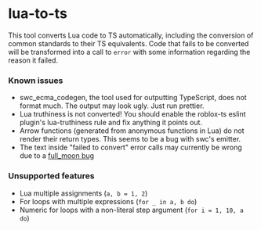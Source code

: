 # lua-to-ts

This tool converts Lua code to TS automatically, including the conversion of common standards to their TS equivalents.
Code that fails to be converted will be transformed into a call to `error` with some information regarding the reason it failed.

### Known issues
- swc_ecma_codegen, the tool used for outputting TypeScript, does not format much. The output may look ugly. Just run prettier.
- Lua truthiness is not converted! You should enable the roblox-ts eslint plugin's lua-truthiness rule and fix anything it points out.
- Arrow functions (generated from anonymous functions in Lua) do not render their return types. This seems to be a bug with swc's emitter.
- The text inside "failed to convert" error calls may currently be wrong due to a [full_moon bug](https://github.com/Kampfkarren/full-moon/issues/161)

### Unsupported features
- Lua multiple assignments (`a, b = 1, 2`)
- For loops with multiple expressions (`for _ in a, b do`)
- Numeric for loops with a non-literal step argument (`for i = 1, 10, a do`)
